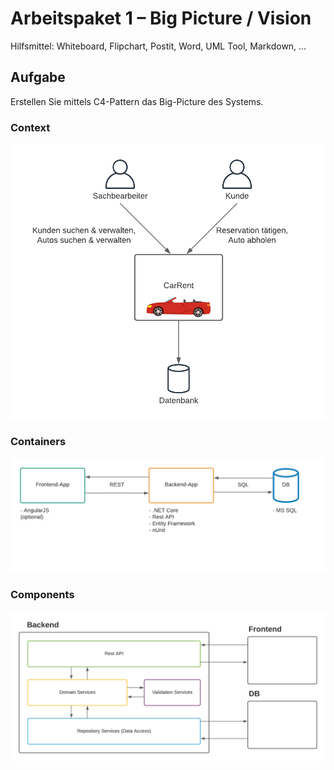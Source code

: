 # Arbeitspaket 1 – Big Picture / Vision 

Hilfsmittel: Whiteboard, Flipchart, Postit, Word, UML Tool, Markdown, … 

## Aufgabe

Erstellen Sie mittels C4-Pattern das Big-Picture des Systems. 

### Context 

![Context Bild](./img/context.png)

### Containers 

![Container Bild](./img/container.png)

### Components 

![Component Bild](./img/component.png)